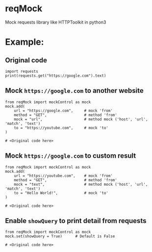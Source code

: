 # reqMock
Mock requests library like HTTPToolkit in python3

# Example:
## Original code
```python3
import requests
print(requests.get("https://google.com").text)
```

## Mock `https://google.com` to another website
```python3
from reqMock import mockControl as mock
mock.add(
	url = "https://google.com",		# mock 'from'
	method = "GET",					# method 'from'
	mock = "url",					# method mock ('host', 'url', 'match', 'text')
	to = "https://youtube.com",		# mock 'to'
)

# <Original code here>
```

## Mock `https://google.com` to custom result
```python3
from reqMock import mockControl as mock
mock.add(
	url = "https://youtube.com",	# mock 'from'
	method = "GET",					# method 'from'
	mock = "text",					# method mock ('host', 'url', 'match', 'text')
	to = "Hello World!",			# mock 'to'
)

# <Original code here>
```

## Enable `showQuery` to print detail from requests
```
from reqMock import mockControl as mock
mock.set(showQuery = True)		# Default is False

# <Original code here>
```
